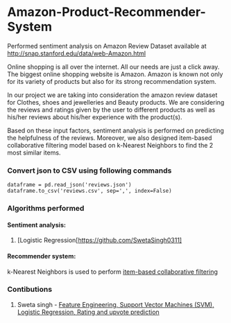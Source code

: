 # Amazon-Product-Recommender-System
Performed sentiment analysis on Amazon Review Dataset available at http://snap.stanford.edu/data/web-Amazon.html

Online shopping is all over the internet. All our needs are just a click away. The biggest online shopping website is Amazon. Amazon is known not only for its variety of products but also for its strong recommendation system.     

In our project we are taking into consideration the amazon review dataset for Clothes, shoes and jewelleries and Beauty products. We are considering the reviews and ratings given by the user to different products as well as his/her reviews about his/her experience with the product(s).     

Based on these input factors, sentiment analysis is performed on predicting the helpfulness of the reviews. 
Moreover, we also designed item-based collaborative filtering model based on k-Nearest Neighbors to find the 2 most similar items.     

### Convert json to CSV using following commands
```
dataframe = pd.read_json('reviews.json')
dataframe.to_csv('reviews.csv', sep=',', index=False)
```
### Algorithms performed
#### Sentiment analysis:    
1. [Logistic Regression[https://github.com/SwetaSingh0311]  
 
#### Recommender system:    
k-Nearest Neighbors is used to perform [item-based collaborative filtering](https://github.com/SwetaSingh0311)
### Contibutions    
1. Sweta singh - [Feature Engineering, Support Vector Machines (SVM), Logistic Regression, Rating and upvote prediction]( https://github.com/[https://github.com/SwetaSingh0311)    
 